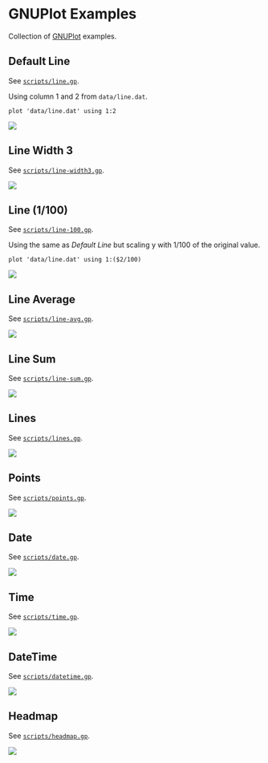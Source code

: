 # GNUPlot Examples

Collection of [GNUPlot](http://www.gnuplot.info/) examples.

## Default Line

See [`scripts/line.gp`](scripts/line.gp).

Using column 1 and 2 from `data/line.dat`.

	plot 'data/line.dat' using 1:2

![](img/line.png)

## Line Width 3

See [`scripts/line-width3.gp`](scripts/line-width3.gp).

![](img/line-width3.png)

## Line (1/100)

See [`scripts/line-100.gp`](scripts/line-100.gp).

Using the same as *Default Line* but scaling y with 1/100 of the original value.

	plot 'data/line.dat' using 1:($2/100)

![](img/line-100.png)

## Line Average

See [`scripts/line-avg.gp`](scripts/line-avg.gp).

![](img/line-avg.png)

## Line Sum

See [`scripts/line-sum.gp`](scripts/line-sum.gp).

![](img/line-sum.png)

## Lines

See [`scripts/lines.gp`](scripts/lines.gp).

![](img/lines.png)

## Points

See [`scripts/points.gp`](scripts/points.gp).

![](img/points.png)

## Date

See [`scripts/date.gp`](scripts/date.gp).

![](img/date.png)

## Time

See [`scripts/time.gp`](scripts/time.gp).

![](img/time.png)

## DateTime

See [`scripts/datetime.gp`](scripts/datetime.gp).

![](img/datetime.png)

## Headmap

See [`scripts/headmap.gp`](scripts/headmap.gp).

![](img/headmap.png)
